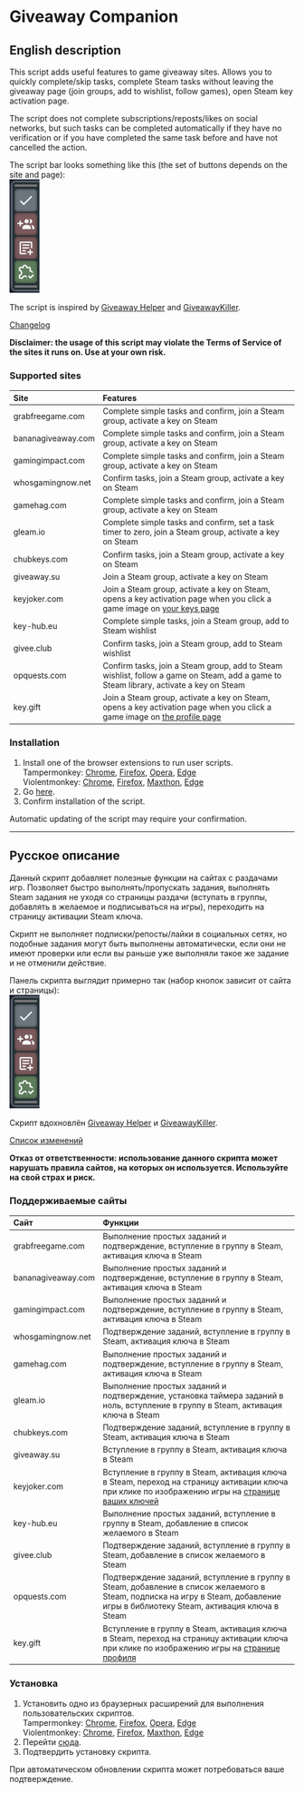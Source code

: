 # Giveaway Companion
## English description
This script adds useful features to game giveaway sites. Allows you to quickly complete/skip tasks, complete Steam tasks without leaving the giveaway page (join groups, add to wishlist, follow games), open Steam key activation page.

The script does not complete subscriptions/reposts/likes on social networks, but such tasks can be completed automatically if they have no verification or if you have completed the same task before and have not cancelled the action.

The script bar looks something like this (the set of buttons depends on the site and page):  
<img src="images/script_bar.png" title="The script bar" alt="The script bar">

The script is inspired by [Giveaway Helper](https://github.com/Citrinate/giveawayHelper) and [GiveawayKiller](https://github.com/gekkedev/GiveawayKiller).

[Changelog](CHANGELOG.md)

**Disclaimer: the usage of this script may violate the Terms of Service of the sites it runs on. Use at your own risk.**

### Supported sites
| Site               | Features
| :----------------- | :-----------------
| grabfreegame.com   | Complete simple tasks and confirm, join a Steam group, activate a key on Steam
| bananagiveaway.com | Complete simple tasks and confirm, join a Steam group, activate a key on Steam
| gamingimpact.com   | Complete simple tasks and confirm, join a Steam group, activate a key on Steam
| whosgamingnow.net  | Confirm tasks, join a Steam group, activate a key on Steam
| gamehag.com        | Complete simple tasks and confirm, join a Steam group, activate a key on Steam
| gleam.io           | Complete simple tasks and confirm, set a task timer to zero, join a Steam group, activate a key on Steam
| chubkeys.com       | Confirm tasks, join a Steam group, activate a key on Steam
| giveaway.su        | Join a Steam group, activate a key on Steam
| keyjoker.com       | Join a Steam group, activate a key on Steam, opens a key activation page when you click a game image on [your keys page](https://www.keyjoker.com/account/keys)
| key-hub.eu         | Complete simple tasks, join a Steam group, add to Steam wishlist
| givee.club         | Confirm tasks, join a Steam group, add to Steam wishlist
| opquests.com       | Confirm tasks, join a Steam group, add to Steam wishlist, follow a game on Steam, add a game to Steam library, activate a key on Steam
| key.gift           | Join a Steam group, activate a key on Steam, opens a key activation page when you click a game image on [the profile page](https://key.gift/profile)

### Installation
1. Install one of the browser extensions to run user scripts.  
   Tampermonkey: [Chrome](https://chrome.google.com/webstore/detail/tampermonkey/dhdgffkkebhmkfjojejmpbldmpobfkfo), [Firefox](https://addons.mozilla.org/en-US/firefox/addon/tampermonkey/), [Opera](https://addons.opera.com/en/extensions/details/tampermonkey-beta/), [Edge](https://microsoftedge.microsoft.com/addons/detail/tampermonkey/iikmkjmpaadaobahmlepeloendndfphd)  
   Violentmonkey: [Chrome](https://chrome.google.com/webstore/detail/violentmonkey/jinjaccalgkegednnccohejagnlnfdag), [Firefox](https://addons.mozilla.org/en-US/firefox/addon/violentmonkey/), [Maxthon](https://extension.maxthon.com/detail/index.php?view_id=1680), [Edge](https://microsoftedge.microsoft.com/addons/detail/violentmonkey/eeagobfjdenkkddmbclomhiblgggliao)  
2. Go [here](/../../raw/master/GiveawayCompanion.user.js).
3. Confirm installation of the script.

Automatic updating of the script may require your confirmation.

***

## Русское описание
Данный скрипт добавляет полезные функции на сайтах с раздачами игр. Позволяет быстро выполнять/пропускать задания, выполнять Steam задания не уходя со страницы раздачи (вступать в группы, добавлять в желаемое и подписываться на игры), переходить на страницу активации Steam ключа.

Скрипт не выполняет подписки/репосты/лайки в социальных сетях, но подобные задания могут быть выполнены автоматически, если они не имеют проверки или если вы раньше уже выполняли такое же задание и не отменили действие.

Панель скрипта выглядит примерно так (набор кнопок зависит от сайта и страницы):  
<img src="images/script_bar.png" title="Панель скрипта" alt="Панель скрипта">

Скрипт вдохновлён [Giveaway Helper](https://github.com/Citrinate/giveawayHelper) и [GiveawayKiller](https://github.com/gekkedev/GiveawayKiller).

[Список изменений](CHANGELOG.md#%D1%81%D0%BF%D0%B8%D1%81%D0%BE%D0%BA-%D0%B8%D0%B7%D0%BC%D0%B5%D0%BD%D0%B5%D0%BD%D0%B8%D0%B9)

**Отказ от ответственности: использование данного скрипта может нарушать правила сайтов, на которых он используется. Используйте на свой страх и риск.**

### Поддерживаемые сайты
| Сайт               | Функции
| :----------------- | :-----------------
| grabfreegame.com   | Выполнение простых заданий и подтверждение, вступление в группу в Steam, активация ключа в Steam
| bananagiveaway.com | Выполнение простых заданий и подтверждение, вступление в группу в Steam, активация ключа в Steam
| gamingimpact.com   | Выполнение простых заданий и подтверждение, вступление в группу в Steam, активация ключа в Steam
| whosgamingnow.net  | Подтверждение заданий, вступление в группу в Steam, активация ключа в Steam
| gamehag.com        | Выполнение простых заданий и подтверждение, вступление в группу в Steam, активация ключа в Steam
| gleam.io           | Выполнение простых заданий и подтверждение, установка таймера заданий в ноль, вступление в группу в Steam, активация ключа в Steam
| chubkeys.com       | Подтверждение заданий, вступление в группу в Steam, активация ключа в Steam
| giveaway.su        | Вступление в группу в Steam, активация ключа в Steam
| keyjoker.com       | Вступление в группу в Steam, активация ключа в Steam, переход на страницу активации ключа при клике по изображению игры на [странице ваших ключей](https://www.keyjoker.com/account/keys)
| key-hub.eu         | Выполнение простых заданий, вступление в группу в Steam, добавление в список желаемого в Steam
| givee.club         | Подтверждение заданий, вступление в группу в Steam, добавление в список желаемого в Steam
| opquests.com       | Подтверждение заданий, вступление в группу в Steam, добавление в список желаемого в Steam, подписка на игру в Steam, добавление игры в библиотеку Steam, активация ключа в Steam
| key.gift           | Вступление в группу в Steam, активация ключа в Steam, переход на страницу активации ключа при клике по изображению игры на [странице профиля](https://key.gift/profile)

### Установка
1. Установить одно из браузерных расширений для выполнения пользовательских скриптов.  
   Tampermonkey: [Chrome](https://chrome.google.com/webstore/detail/tampermonkey/dhdgffkkebhmkfjojejmpbldmpobfkfo?hl=ru), [Firefox](https://addons.mozilla.org/ru/firefox/addon/tampermonkey/), [Opera](https://addons.opera.com/ru/extensions/details/tampermonkey-beta/), [Edge](https://microsoftedge.microsoft.com/addons/detail/tampermonkey/iikmkjmpaadaobahmlepeloendndfphd?hl=ru-RU)  
   Violentmonkey: [Chrome](https://chrome.google.com/webstore/detail/violentmonkey/jinjaccalgkegednnccohejagnlnfdag?hl=ru), [Firefox](https://addons.mozilla.org/ru/firefox/addon/violentmonkey/), [Maxthon](https://extension.maxthon.com/detail/index.php?view_id=1680), [Edge](https://microsoftedge.microsoft.com/addons/detail/violentmonkey/eeagobfjdenkkddmbclomhiblgggliao?hl=ru-RU)   
2. Перейти [сюда](/../../raw/master/GiveawayCompanion.user.js).
3. Подтвердить установку скрипта.

При автоматическом обновлении скрипта может потребоваться ваше подтверждение.